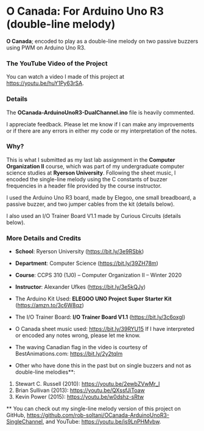 # O Canada: For Arduino Uno R3 (double-line melody)

**O Canada**; encoded to play as a double-line melody on two passive buzzers using PWM on Arduino Uno R3.


### The YouTube Video of the Project
You can watch a video I made of this project at https://youtu.be/huY1Py63rSA.


### Details
The **OCanada-ArduinoUnoR3-DualChannel.ino** file is heavily commented.

I appreciate feedback.
Please let me know if I can make any improvements or if there are any errors in either my code or my interpretation of the notes.

### Why?
This is what I submitted as my last lab assignment in the **Computer Organization II** course, which was part of my undergraduate computer science studies at **Ryerson University**. Following the sheet music, I encoded the single-line melody using the C constants of buzzer frequencies in a header file provided by the course instructor.

I used the Arduino Uno R3 board, made by Elegoo, one small breadboard, a passive buzzer, and two jumper cables from the kit (details below).

I also used an I/O Trainer Board V1.1 made by Curious Circuits  (details below).


### More Details and Credits

 * **School**: Ryerson University (https://bit.ly/3e9RSbk)
 * **Department**: Computer Science (https://bit.ly/39ZH78m)
 * **Course**: CCPS 310 (1J0) – Computer Organization II – Winter 2020
 * **Instructor**: Alexander Ufkes (https://bit.ly/3e5kQJy)

 * The Arduino Kit Used: **ELEGOO UNO Project Super Starter Kit** (https://amzn.to/3c6W8qz)
 * The I/O Trainer Board: **I/O Trainer Board V1.1** (https://bit.ly/3c6oxgl)

 * O Canada sheet music used: https://bit.ly/39RYU15
 If I have interpreted or encoded any notes wrong, please let me know.

 * The waving Canadian flag in the video is courtesy of BestAnimations.com: https://bit.ly/2y2tqIm

 * Other who have done this in the past but on single buzzers and not as double-line melodies**:
 1. Stewart C. Russell (2010):  https://youtu.be/2ewbZVwMr_I
 2. Brian Sullivan (2013):  https://youtu.be/QXssfJiToaw
 3. Kevin Power (2015):  https://youtu.be/w0dshz-sRtw

** You can check out my single-line melody version of this project on GitHub, https://github.com/rob-soltani/OCanada-ArduinoUnoR3-SingleChannel, and YouTube: https://youtu.be/is9LnPHMvbw.

